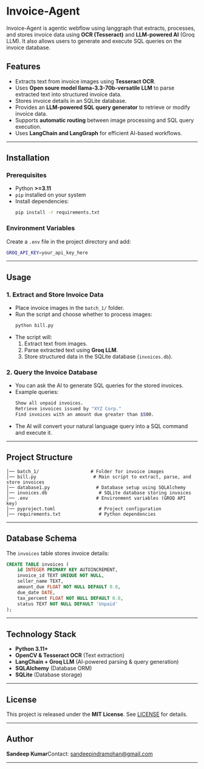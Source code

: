 # Invoice-Agent

Invoice-Agent is agentic webflow using langgraph that extracts, processes, and stores invoice data using **OCR (Tesseract)** and **LLM-powered AI** (Groq LLM). It also allows users to generate and execute SQL queries on the invoice database.

## **Features**

- Extracts text from invoice images using **Tesseract OCR**.
- Uses **Open soure model llama-3.3-70b-versatile LLM** to parse extracted text into structured invoice data.
- Stores invoice details in an SQLite database.
- Provides an **LLM-powered SQL query generator** to retrieve or modify invoice data.
- Supports **automatic routing** between image processing and SQL query execution.
- Uses **LangChain and LangGraph** for efficient AI-based workflows.

---

## **Installation**

### **Prerequisites**

- Python **>=3.11**
- `pip` installed on your system
- Install dependencies:
  ```sh
  pip install -r requirements.txt
  ```

### **Environment Variables**

Create a `.env` file in the project directory and add:

```sh
GROQ_API_KEY=your_api_key_here
```

---

## **Usage**

### **1. Extract and Store Invoice Data**

- Place invoice images in the `batch_1/` folder.
- Run the script and choose whether to process images:
  ```sh
  python bill.py
  ```
- The script will:
  1. Extract text from images.
  2. Parse extracted text using **Groq LLM**.
  3. Store structured data in the SQLite database (`invoices.db`).

### **2. Query the Invoice Database**

- You can ask the AI to generate SQL queries for the stored invoices.
- Example queries:
  ```sh
  Show all unpaid invoices.
  Retrieve invoices issued by "XYZ Corp."
  Find invoices with an amount due greater than $500.
  ```
- The AI will convert your natural language query into a SQL command and execute it.

---

## **Project Structure**

```
│── batch_1/                   # Folder for invoice images
│── bill.py                     # Main script to extract, parse, and store invoices
│── database1.py                 # Database setup using SQLAlchemy
│── invoices.db                   # SQLite database storing invoices
│── .env                         # Environment variables (GROQ API key)
│── pyproject.toml                # Project configuration
│── requirements.txt              # Python dependencies
```

---

## **Database Schema**

The `invoices` table stores invoice details:

```sql
CREATE TABLE invoices (
    id INTEGER PRIMARY KEY AUTOINCREMENT,
    invoice_id TEXT UNIQUE NOT NULL,
    seller_name TEXT,
    amount_due FLOAT NOT NULL DEFAULT 0.0,
    due_date DATE,
    tax_percent FLOAT NOT NULL DEFAULT 0.0,
    status TEXT NOT NULL DEFAULT 'Unpaid'
);
```

---

## **Technology Stack**

- **Python 3.11+**
- **OpenCV & Tesseract OCR** (Text extraction)
- **LangChain + Groq LLM** (AI-powered parsing & query generation)
- **SQLAlchemy** (Database ORM)
- **SQLite** (Database storage)

---

## **License**

This project is released under the **MIT License**. See [LICENSE](LICENSE) for details.

---

## **Author**

**Sandeep Kumar**Contact: [sandeepindramohan@gmail.com](mailto\:sandeepindramohan@gmail.com)

---
